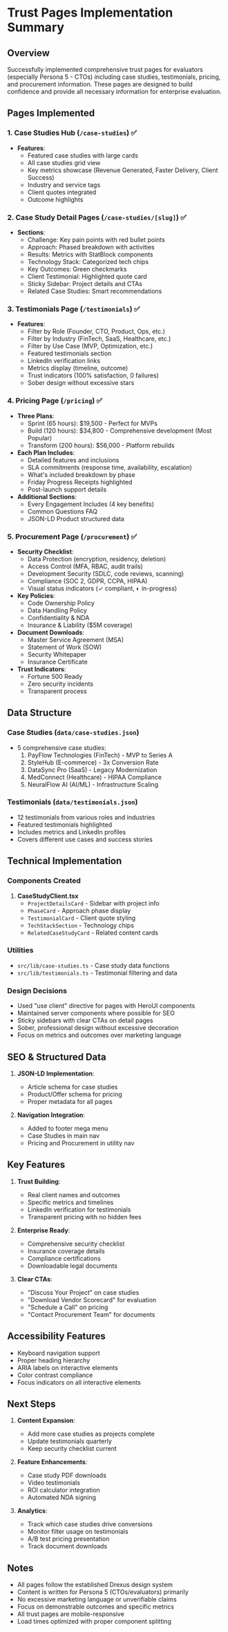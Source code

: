# Trust Pages Implementation Summary

## Overview

Successfully implemented comprehensive trust pages for evaluators (especially Persona 5 - CTOs)
including case studies, testimonials, pricing, and procurement information. These pages are designed
to build confidence and provide all necessary information for enterprise evaluation.

## Pages Implemented

### 1. Case Studies Hub (`/case-studies`) ✅

- **Features**:
  - Featured case studies with large cards
  - All case studies grid view
  - Key metrics showcase (Revenue Generated, Faster Delivery, Client Success)
  - Industry and service tags
  - Client quotes integrated
  - Outcome highlights

### 2. Case Study Detail Pages (`/case-studies/[slug]`) ✅

- **Sections**:
  - Challenge: Key pain points with red bullet points
  - Approach: Phased breakdown with activities
  - Results: Metrics with StatBlock components
  - Technology Stack: Categorized tech chips
  - Key Outcomes: Green checkmarks
  - Client Testimonial: Highlighted quote card
  - Sticky Sidebar: Project details and CTAs
  - Related Case Studies: Smart recommendations

### 3. Testimonials Page (`/testimonials`) ✅

- **Features**:
  - Filter by Role (Founder, CTO, Product, Ops, etc.)
  - Filter by Industry (FinTech, SaaS, Healthcare, etc.)
  - Filter by Use Case (MVP, Optimization, etc.)
  - Featured testimonials section
  - LinkedIn verification links
  - Metrics display (timeline, outcome)
  - Trust indicators (100% satisfaction, 0 failures)
  - Sober design without excessive stars

### 4. Pricing Page (`/pricing`) ✅

- **Three Plans**:
  - Sprint (65 hours): $19,500 - Perfect for MVPs
  - Build (120 hours): $34,800 - Comprehensive development (Most Popular)
  - Transform (200 hours): $56,000 - Platform rebuilds
- **Each Plan Includes**:
  - Detailed features and inclusions
  - SLA commitments (response time, availability, escalation)
  - What's included breakdown by phase
  - Friday Progress Receipts highlighted
  - Post-launch support details
- **Additional Sections**:
  - Every Engagement Includes (4 key benefits)
  - Common Questions FAQ
  - JSON-LD Product structured data

### 5. Procurement Page (`/procurement`) ✅

- **Security Checklist**:
  - Data Protection (encryption, residency, deletion)
  - Access Control (MFA, RBAC, audit trails)
  - Development Security (SDLC, code reviews, scanning)
  - Compliance (SOC 2, GDPR, CCPA, HIPAA)
  - Visual status indicators (✓ compliant, ◐ in-progress)
- **Key Policies**:
  - Code Ownership Policy
  - Data Handling Policy
  - Confidentiality & NDA
  - Insurance & Liability ($5M coverage)
- **Document Downloads**:
  - Master Service Agreement (MSA)
  - Statement of Work (SOW)
  - Security Whitepaper
  - Insurance Certificate
- **Trust Indicators**:
  - Fortune 500 Ready
  - Zero security incidents
  - Transparent process

## Data Structure

### Case Studies (`data/case-studies.json`)

- 5 comprehensive case studies:
  1. PayFlow Technologies (FinTech) - MVP to Series A
  2. StyleHub (E-commerce) - 3x Conversion Rate
  3. DataSync Pro (SaaS) - Legacy Modernization
  4. MedConnect (Healthcare) - HIPAA Compliance
  5. NeuralFlow AI (AI/ML) - Infrastructure Scaling

### Testimonials (`data/testimonials.json`)

- 12 testimonials from various roles and industries
- Featured testimonials highlighted
- Includes metrics and LinkedIn profiles
- Covers different use cases and success stories

## Technical Implementation

### Components Created

1. **CaseStudyClient.tsx**
   - `ProjectDetailsCard` - Sidebar with project info
   - `PhaseCard` - Approach phase display
   - `TestimonialCard` - Client quote styling
   - `TechStackSection` - Technology chips
   - `RelatedCaseStudyCard` - Related content cards

### Utilities

- `src/lib/case-studies.ts` - Case study data functions
- `src/lib/testimonials.ts` - Testimonial filtering and data

### Design Decisions

- Used "use client" directive for pages with HeroUI components
- Maintained server components where possible for SEO
- Sticky sidebars with clear CTAs on detail pages
- Sober, professional design without excessive decoration
- Focus on metrics and outcomes over marketing language

## SEO & Structured Data

1. **JSON-LD Implementation**:
   - Article schema for case studies
   - Product/Offer schema for pricing
   - Proper metadata for all pages

2. **Navigation Integration**:
   - Added to footer mega menu
   - Case Studies in main nav
   - Pricing and Procurement in utility nav

## Key Features

1. **Trust Building**:
   - Real client names and outcomes
   - Specific metrics and timelines
   - LinkedIn verification for testimonials
   - Transparent pricing with no hidden fees

2. **Enterprise Ready**:
   - Comprehensive security checklist
   - Insurance coverage details
   - Compliance certifications
   - Downloadable legal documents

3. **Clear CTAs**:
   - "Discuss Your Project" on case studies
   - "Download Vendor Scorecard" for evaluation
   - "Schedule a Call" on pricing
   - "Contact Procurement Team" for documents

## Accessibility Features

- Keyboard navigation support
- Proper heading hierarchy
- ARIA labels on interactive elements
- Color contrast compliance
- Focus indicators on all interactive elements

## Next Steps

1. **Content Expansion**:
   - Add more case studies as projects complete
   - Update testimonials quarterly
   - Keep security checklist current

2. **Feature Enhancements**:
   - Case study PDF downloads
   - Video testimonials
   - ROI calculator integration
   - Automated NDA signing

3. **Analytics**:
   - Track which case studies drive conversions
   - Monitor filter usage on testimonials
   - A/B test pricing presentation
   - Track document downloads

## Notes

- All pages follow the established Drexus design system
- Content is written for Persona 5 (CTOs/evaluators) primarily
- No excessive marketing language or unverifiable claims
- Focus on demonstrable outcomes and specific metrics
- All trust pages are mobile-responsive
- Load times optimized with proper component splitting
